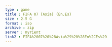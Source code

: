```yaml
---
type : game
title : FIFA 07 (Asia) (En,Es)
size : 2.5 G
format : iso
archive : zip
server : myrient
link2 : FIFA%2007%20%28Asia%29%20%28En%2CEs%29
---
```

